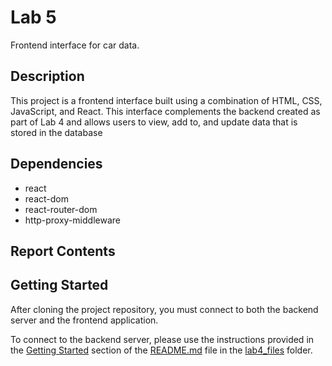 # Lab 5

Frontend interface for car data.

## Description

This project is a frontend interface built using a combination of HTML, CSS, JavaScript, and React. This interface complements the backend created as part of Lab 4 and allows users to view, add to, and update data that is stored in the database

## Dependencies

* react
* react-dom
* react-router-dom
* http-proxy-middleware

## Report Contents

## Getting Started

After cloning the project repository, you must connect to both the backend server and the frontend application. 

To connect to the backend server, please use the instructions provided in the [Getting Started](https://github.com/AdinaScheinfeld/CISC3140/tree/main/lab4_files#getting-started) section of the [README.md](../lab4_files/README.md) file in the [lab4_files](../lab4_files/) folder.